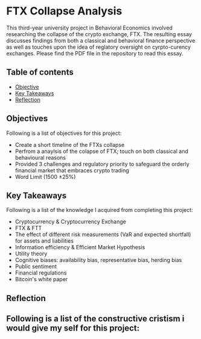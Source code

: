 # FTX Collapse Analysis

This third-year university project in Behavioral Economics involved researching the collapse of the crypto exchange, FTX. The resulting essay discusses findings from both a classical and behavioral finance perspective as well as touches upon the idea of reglatory oversight on cyrpto-curency exchanges. Please find the PDF file in the repository to read this essay.

## Table of contents
* [Objective](#objective)
* [Key Takeaways](#key_takeaways)
* [Reflection](#reflection)

## Objectives
Following is a list of objectives for this project:
- Create a short timeline of the FTXs collapse
- Perfrom a anaylsis of the colapse of FTX; touch on both classical and behavioural reasons
- Provided 3 challenges and regulatory priority to safeguard the orderly financial market that embraces crypto trading
- Word Limit (1500 &pm;25%)
	
## Key Takeaways
Following is a list of the knowledge I acquired from completing this project:
- Cryptocurrency & Cryptocurrency Exchange
- FTX & FTT
- The effect of different risk measurements (VaR and expected shortfall) for assets and liabilities
- Information efficiency & Efficient Market Hypothesis
- Utility theory
- Cognitive biases: availability bias, representative bias, herding bias
- Public sentiment
- Financial regulations
- Bitcoin's white paper  

## Reflection
Following is a list of the constructive cristism i would give my self for this project:
- 

